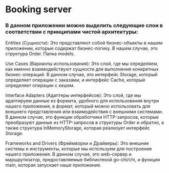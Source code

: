 # Booking server

### В данном приложении можно выделить следующие слои в соответствии с принципами чистой архитектуры:

Entities (Сущности): Это представляют собой бизнес-объекты в нашем приложении, которые содержат бизнес-логику. В нашем случае, это структура Order. Папка models.

Use Cases (Варианты использования): Это слой, где мы определяем, как именно взаимодействуют сущности для выполнения конкретных бизнес-операций. В данном случае, это интерфейс Storage, который определяет операции с заказами, и интерфейс Cache, который определяет операции с кешем.

Interface Adapters (Адаптеры интерфейсов): Это слой, где мы адаптируем данные из формата, удобного для использования внутри нашего приложения, в формат, который можно использовать для внешнего представления или взаимодействия с внешними системами. В данном случае, это функции обработчики HTTP-запросов, которые преобразуют данные из HTTP-запросов в структуры Order и обратно, а также структура InMemoryStorage, которая реализует интерфейс Storage.

Frameworks and Drivers (Фреймворки и Драйверы): Это внешние системы и инструменты, которые мы используем для построения нашего приложения. В данном случае, это web-сервер и маршрутизатор, предоставляемые библиотекой go-chi/chi, и функция main, которая запускает наше приложение.